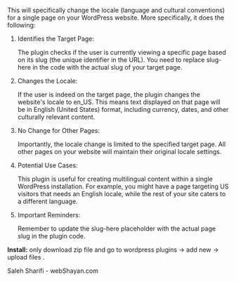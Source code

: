 This will specifically change the locale (language and cultural conventions) for a single page on your WordPress website. More specifically, it does the following:

1. Identifies the Target Page:

    The plugin checks if the user is currently viewing a specific page based on its slug (the unique identifier in the URL). You need to replace slug-here in the code with the actual slug of your target page.

2. Changes the Locale:

    If the user is indeed on the target page, the plugin changes the website's locale to en_US. This means text displayed on that page will be in English (United States) format, including currency, dates, and other culturally relevant content.

3. No Change for Other Pages:

    Importantly, the locale change is limited to the specified target page. All other pages on your website will maintain their original locale settings.

4. Potential Use Cases:

    This plugin is useful for creating multilingual content within a single WordPress installation. For example, you might have a page targeting US visitors that needs an English locale, while the rest of your site caters to a different language.

5. Important Reminders:

    Remember to update the slug-here placeholder with the actual page slug in the plugin code.


**Install:**
only download zip file and go to wordpress plugins -> add new -> upload files .


Saleh Sharifi - webShayan.com
